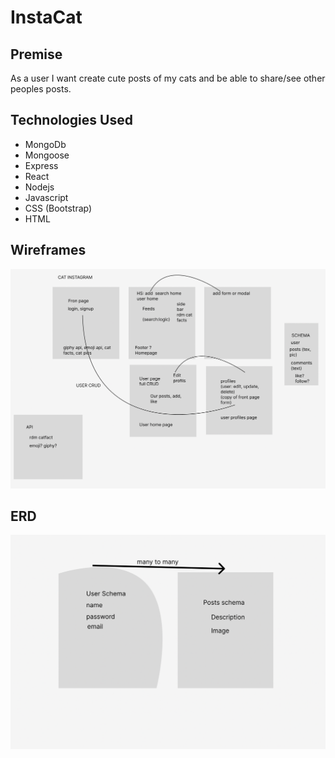 # InstaCat 

## Premise
As a user I want create cute posts of my cats and be able to share/see other peoples posts.

## Technologies Used
* MongoDb
* Mongoose
* Express
* React
* Nodejs
* Javascript
* CSS (Bootstrap)
* HTML

## Wireframes
![Wireframe](./images/wireframe.png)

## ERD
![ERD](./images/erd.png)